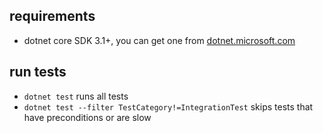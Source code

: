 ﻿
## requirements
- dotnet core SDK 3.1+, you can get one from [dotnet.microsoft.com](https://dotnet.microsoft.com/download)

## run tests
- `dotnet test` runs all tests
- `dotnet test --filter TestCategory!=IntegrationTest` skips tests that have preconditions or are slow

